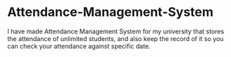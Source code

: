 # Attendance-Management-System
I have made Attendance Management System for my university that stores the attendance of unlimited students, and also keep the record of it so you can check your attendance against specific date.
